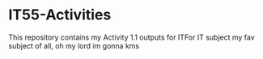 # IT55-Activities
This repository contains my Activity 1.1 outputs for ITFor IT subject my fav subject of all, oh my lord im gonna kms
